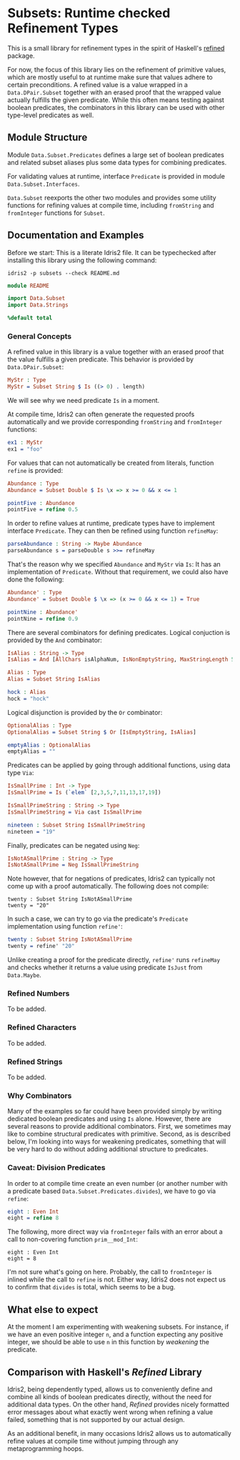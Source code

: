 # Subsets: Runtime checked Refinement Types

This is a small library for refinement types in the
spirit of Haskell's [refined](https://github.com/nikita-volkov/refined)
package.

For now, the focus of this library lies on the refinement of
primitive values, which are mostly useful to at runtime make sure
that values adhere to certain preconditions. A refined value is
a value wrapped in a `Data.DPair.Subset` together with
an erased proof that the wrapped value actually
fulfills the given predicate. While this often
means testing against boolean predicates, the combinators
in this library can be used with other type-level predicates
as well.

## Module Structure

Module `Data.Subset.Predicates` defines a large set of
boolean predicates and related subset aliases plus some
data types for combining predicates.

For validating values at runtime, interface `Predicate` is provided in
module `Data.Subset.Interfaces`.

`Data.Subset` reexports the other two modules
and provides some utility functions for
refining values at compile time, including
`fromString` and `fromInteger` functions for `Subset`.

## Documentation and Examples

Before we start: This is a literate Idris2 file. It can
be typechecked after installing this library using the following
command:

```
idris2 -p subsets --check README.md
```

```idris
module README

import Data.Subset
import Data.Strings

%default total
```

### General Concepts

A refined value in this library is a value together
with an erased proof that the value fulfills a given
predicate. This behavior is provided by `Data.DPair.Subset`:

```idris
MyStr : Type
MyStr = Subset String $ Is ((> 0) . length)
```

We will see why we need predicate `Is` in a moment.

At compile time, Idris2 can often generate the requested proofs
automatically and we provide corresponding `fromString`
and `fromInteger` functions:

```idris
ex1 : MyStr
ex1 = "foo"
```

For values that can not automatically be created from
literals, function `refine` is provided:

```idris
Abundance : Type
Abundance = Subset Double $ Is \x => x >= 0 && x <= 1

pointFive : Abundance
pointFive = refine 0.5
```

In order to refine values at runtime, predicate types
have to implement interface `Predicate`. They can then
be refined using function `refineMay`:

```idris
parseAbundance : String -> Maybe Abundance
parseAbundance s = parseDouble s >>= refineMay
```

That's the reason why we specified `Abundance` and `MyStr` via `Is`:
It has an implementation of `Predicate`. Without that requirement,
we could also have done the following:

```idris
Abundance' : Type
Abundance' = Subset Double $ \x => (x >= 0 && x <= 1) = True

pointNine : Abundance'
pointNine = refine 0.9
```

There are several combinators for defining predicates.
Logical conjuction is provided by the `And` combinator:

```idris
IsAlias : String -> Type
IsAlias = And [AllChars isAlphaNum, IsNonEmptyString, MaxStringLength 50]

Alias : Type
Alias = Subset String IsAlias

hock : Alias
hock = "hock"
```

Logical disjunction is provided by the `Or` combinator:

```idris
OptionalAlias : Type
OptionalAlias = Subset String $ Or [IsEmptyString, IsAlias]

emptyAlias : OptionalAlias
emptyAlias = ""
```

Predicates can be applied by going through additional functions,
using data type `Via`:

```idris
IsSmallPrime : Int -> Type
IsSmallPrime = Is (`elem` [2,3,5,7,11,13,17,19])

IsSmallPrimeString : String -> Type
IsSmallPrimeString = Via cast IsSmallPrime

nineteen : Subset String IsSmallPrimeString
nineteen = "19"
```

Finally, predicates can be negated using `Neg`:

```idris
IsNotASmallPrime : String -> Type
IsNotASmallPrime = Neg IsSmallPrimeString
```

Note however, that for negations of predicates, Idris2 can
typically not come up with a proof automatically. The following
does not compile:

```
twenty : Subset String IsNotASmallPrime
twenty = "20"
```

In such a case, we can try to go via the predicate's
`Predicate` implementation using function `refine'`:

```idris
twenty : Subset String IsNotASmallPrime
twenty = refine' "20"
```

Unlike creating a proof for the predicate directly, `refine'`
runs `refineMay` and checks whether it returns a value
using predicate `IsJust` from `Data.Maybe`.

### Refined Numbers

To be added.

### Refined Characters

To be added.

### Refined Strings

To be added.

### Why Combinators

Many of the examples so far could have been provided
simply by writing dedicated boolean predicates and
using `Is` alone. However, there are several reasons
to provide additional combinators. First, we sometimes
may like to combine structural predicates with
primitive. Second, as is described below, I'm looking
into ways for weakening predicates, something that
will be very hard to do without adding additional
structure to predicates.

### Caveat: Division Predicates

In order to at compile time create an even number (or another
number with a predicate based `Data.Subset.Predicates.divides`),
we have to go via `refine`:

```idris
eight : Even Int
eight = refine 8
```

The following, more direct way via `fromInteger`
fails with an error about
a call to non-covering function `prim__mod_Int`:

```
eight : Even Int
eight = 8
```

I'm not sure what's going on here. Probably, the call
to `fromInteger` is inlined while the call to `refine`
is not. Either way, Idris2 does not expect us to confirm
that `divides` is total, which seems to be a bug.

## What else to expect

At the moment I am experimenting with weakening subsets.
For instance, if we have an even positive integer `n`, and
a function expecting any positive integer, we should be
able to use `n` in this function by *weakening* the predicate.

## Comparison with Haskell's *Refined* Library

Idris2, being dependently typed, allows us to conveniently
define and combine all kinds of boolean predicates directly,
without the need for additional data types. On the
other hand, *Refined* provides nicely formatted error messages
about what exactly went wrong when refining a value failed,
something that is not supported by our actual design.

As an additional benefit, in many occasions Idris2 allows us
to automatically refine values at compile time without jumping
through any metaprogramming hoops.
